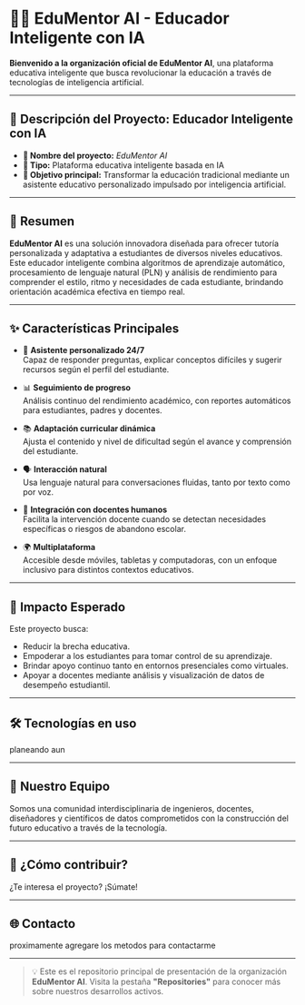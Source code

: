 # 👩‍🏫 EduMentor AI - Educador Inteligente con IA

**Bienvenido a la organización oficial de EduMentor AI**, una plataforma educativa inteligente que busca revolucionar la educación a través de tecnologías de inteligencia artificial.

---

## 📝 Descripción del Proyecto: Educador Inteligente con IA

- **📛 Nombre del proyecto:** *EduMentor AI*  
- **🧩 Tipo:** Plataforma educativa inteligente basada en IA  
- **🎯 Objetivo principal:** Transformar la educación tradicional mediante un asistente educativo personalizado impulsado por inteligencia artificial.

---

## 🧠 Resumen

**EduMentor AI** es una solución innovadora diseñada para ofrecer tutoría personalizada y adaptativa a estudiantes de diversos niveles educativos. Este educador inteligente combina algoritmos de aprendizaje automático, procesamiento de lenguaje natural (PLN) y análisis de rendimiento para comprender el estilo, ritmo y necesidades de cada estudiante, brindando orientación académica efectiva en tiempo real.

---

## ✨ Características Principales

- 🧠 **Asistente personalizado 24/7**  
  Capaz de responder preguntas, explicar conceptos difíciles y sugerir recursos según el perfil del estudiante.

- 📊 **Seguimiento de progreso**  
  Análisis continuo del rendimiento académico, con reportes automáticos para estudiantes, padres y docentes.

- 📚 **Adaptación curricular dinámica**  
  Ajusta el contenido y nivel de dificultad según el avance y comprensión del estudiante.

- 🗣️ **Interacción natural**  
  Usa lenguaje natural para conversaciones fluidas, tanto por texto como por voz.

- 🤝 **Integración con docentes humanos**  
  Facilita la intervención docente cuando se detectan necesidades específicas o riesgos de abandono escolar.

- 🌍 **Multiplataforma**  
  Accesible desde móviles, tabletas y computadoras, con un enfoque inclusivo para distintos contextos educativos.

---

## 🌟 Impacto Esperado

Este proyecto busca:

- Reducir la brecha educativa.
- Empoderar a los estudiantes para tomar control de su aprendizaje.
- Brindar apoyo continuo tanto en entornos presenciales como virtuales.
- Apoyar a docentes mediante análisis y visualización de datos de desempeño estudiantil.

---

## 🛠️ Tecnologías en uso

planeando aun

---

## 👥 Nuestro Equipo

Somos una comunidad interdisciplinaria de ingenieros, docentes, diseñadores y científicos de datos comprometidos con la construcción del futuro educativo a través de la tecnología.

---

## 🤝 ¿Cómo contribuir?

¿Te interesa el proyecto? ¡Súmate!


---

## 🌐 Contacto

proximamente agregare los metodos para contactarme

---

> 💡 Este es el repositorio principal de presentación de la organización **EduMentor AI**. Visita la pestaña **"Repositories"** para conocer más sobre nuestros desarrollos activos.
<!--

**Here are some ideas to get you started:**

🙋‍♀️ A short introduction - what is your organization all about?
🌈 Contribution guidelines - how can the community get involved?
👩‍💻 Useful resources - where can the community find your docs? Is there anything else the community should know?
🍿 Fun facts - what does your team eat for breakfast?
🧙 Remember, you can do mighty things with the power of [Markdown](https://docs.github.com/github/writing-on-github/getting-started-with-writing-and-formatting-on-github/basic-writing-and-formatting-syntax)
-->
